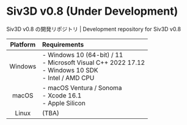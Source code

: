 # Siv3D v0.8 (Under Development)
Siv3D v0.8 の開発リポジトリ | Development repository for Siv3D v0.8

| Platform           | Requirements                  |
|:------------------:|:------------------------------|
| Windows            | - Windows 10 (64-bit) / 11<br>- Microsoft Visual C++ 2022 17.12<br>- Windows 10 SDK<br>- Intel / AMD CPU |
| macOS              | - macOS Ventura / Sonoma<br>- Xcode 16.1<br>- Apple Silicon |
| Linux              | (TBA) |
